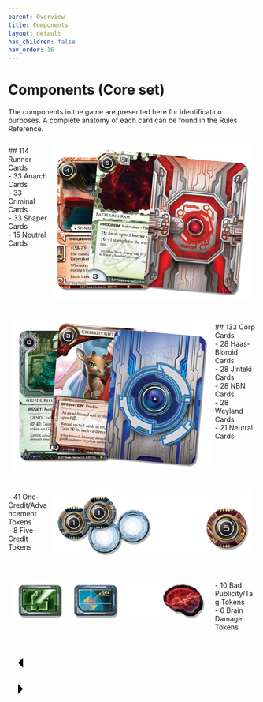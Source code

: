 ```yaml
---
parent: Overview
title: Components
layout: default
has_children: false
nav_order: 16
---
```

# Components (Core set)

The components in the game are presented here for identification purposes. A complete anatomy of each card can be found in the Rules Reference.

<!-- Runner Cards -->
<div style="overflow: hidden; margin-bottom: 20px;">
    <div style="float: right; margin: 10px;">
        <img src="/assets/images/overview/components/cards-runner.png" alt="Runner Cards" style="max-width: 100%; height: auto;">
    </div>
    <p>
        ## 114 Runner Cards<br>
        - 33 Anarch Cards<br>
        - 33 Criminal Cards<br>
        - 33 Shaper Cards<br>
        - 15 Neutral Cards
    </p>
</div>

<!-- Corp Cards -->
<div style="overflow: hidden; margin-bottom: 20px;">
    <div style="float: left; margin: 10px;">
        <img src="/assets/images/overview/components/cards-corp.png" alt="Corp Cards" style="max-width: 100%; height: auto;">
    </div>
    <p>
        ## 133 Corp Cards<br>
        - 28 Haas-Bioroid Cards<br>
        - 28 Jinteki Cards<br>
        - 28 NBN Cards<br>
        - 28 Weyland Cards<br>
        - 21 Neutral Cards
    </p>
</div>

<!-- Credits -->
<div style="overflow: hidden; margin-bottom: 20px;">
    <div style="float: right; margin: 10px;">
        <img src="/assets/images/overview/components/credits.png" alt="Credits Tokens" style="max-width: 100%; height: auto;">
    </div>
    <p>
        - 41 One-Credit/Advancement Tokens<br>
        - 8 Five-Credit Tokens
    </p>
</div>

<!-- Bad Publicity/Brain Damage -->
<div style="overflow: hidden; margin-bottom: 20px;">
    <div style="float: left; margin: 10px;">
        <img src="/assets/images/overview/components/bad_pub-brain.png" alt="Bad Publicity/Brain Damage Tokens" style="max-width: 100%; height: auto;">
    </div>
    <p>
        - 10 Bad Publicity/Tag Tokens<br>
        - 6 Brain Damage Tokens
    </p>
</div>

<div class="nav-buttons">
  <!-- Previous Button -->
  <a href="/docs/game_overview" class="nav-button" aria-label="Previous page">
    <div class="nav-item">
      <svg xmlns="http://www.w3.org/2000/svg" width="50" height="50" viewBox="0 0 50 50">
        <path d="M30 20L20 30L30 40" />
      </svg>
    </div>
  </a>

  <!-- Next Button -->
  <a href="/docs/tutorial_setup" class="nav-button" aria-label="Next page">
    <div class="nav-item">
      <svg xmlns="http://www.w3.org/2000/svg" width="50" height="50" viewBox="0 0 50 50">
        <path d="M20 20L30 30L20 40" />
      </svg>
    </div>
  </a>
</div>
